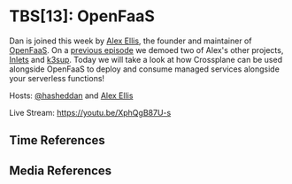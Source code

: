 # TBS[13]: OpenFaaS

Dan is joined this week by [Alex Ellis](https://twitter.com/alexellisuk), the
founder and maintainer of [OpenFaaS](https://www.openfaas.com/). On a [previous
episode](../9/README.md) we demoed two of Alex's other projects,
[Inlets](https://github.com/inlets/inlets) and
[k3sup](https://github.com/alexellis/k3sup). Today we will take a look at how
Crossplane can be used alongside OpenFaaS to deploy and consume managed services
alongside your serverless functions!

Hosts: [@hasheddan](https://twitter.com/hasheddan) and [Alex
Ellis](https://twitter.com/alexellisuk)

Live Stream: https://youtu.be/XphQgB87U-s

## Time References

## Media References
